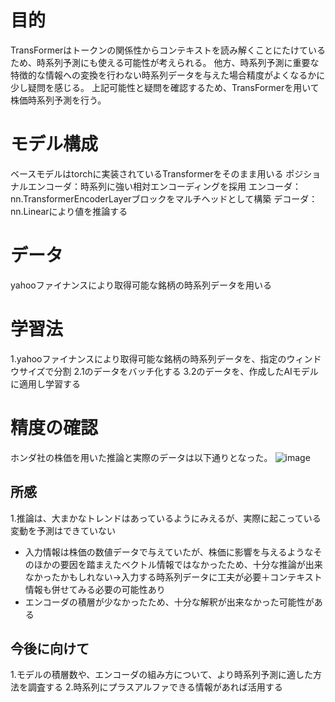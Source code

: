 # 目的
TransFormerはトークンの関係性からコンテキストを読み解くことにたけているため、時系列予測にも使える可能性が考えられる。
他方、時系列予測に重要な特徴的な情報への変換を行わない時系列データを与えた場合精度がよくなるかに少し疑問を感じる。
上記可能性と疑問を確認するため、TransFormerを用いて株価時系列予測を行う。

# モデル構成
ベースモデルはtorchに実装されているTransformerをそのまま用いる
ポジショナルエンコーダ：時系列に強い相対エンコーディングを採用
エンコーダ：nn.TransformerEncoderLayerブロックをマルチヘッドとして構築
デコーダ：nn.Linearにより値を推論する

# データ
yahooファイナンスにより取得可能な銘柄の時系列データを用いる

# 学習法
1.yahooファイナンスにより取得可能な銘柄の時系列データを、指定のウィンドウサイズで分割
2.1のデータをバッチ化する
3.2のデータを、作成したAIモデルに適用し学習する

# 精度の確認
ホンダ社の株価を用いた推論と実際のデータは以下通りとなった。
![image](https://github.com/Shinichi0713/stock_estimator/assets/61480734/dc1a3746-674d-4879-a275-830425acdd4f)

## 所感
1.推論は、大まかなトレンドはあっているようにみえるが、実際に起こっている変動を予測はできていない
  - 入力情報は株価の数値データで与えていたが、株価に影響を与えるようなそのほかの要因を踏まえたベクトル情報ではなかったため、十分な推論が出来なかったかもしれない→入力する時系列データに工夫が必要＋コンテキスト情報も併せてみる必要の可能性あり
  - エンコーダの積層が少なかったため、十分な解釈が出来なかった可能性がある
## 今後に向けて
1.モデルの積層数や、エンコーダの組み方について、より時系列予測に適した方法を調査する
2.時系列にプラスアルファできる情報があれば活用する
